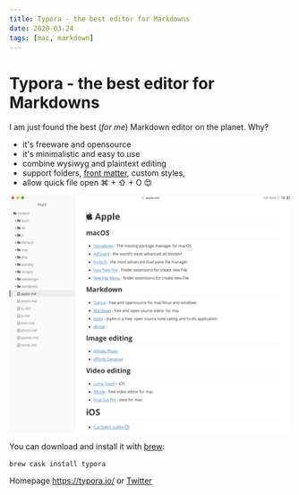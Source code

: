 ```yaml
---
title: Typora - the best editor for Markdowns
date: 2020-03-24
tags: [mac, markdown]
---
```


# Typora - the best editor for Markdowns

I am just found the best (*for me*) Markdown editor on the planet. Why?

- it's freeware and opensource
- it's minimalistic and easy to use
- combine wysiwyg and plaintext editing 
- support folders, [front matter](https://jekyllrb.com/docs/front-matter/), custom styles, 
- allow quick file open ⌘ + ⇧ + O 😍

![Typora](./Typora.png)

You can download and install it with [brew](https://brew.sh/index_cs):

```shell
brew cask install typora
```

Homepage https://typora.io/ or [Twitter](https://twitter.com/typora)